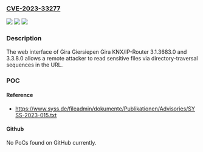 ### [CVE-2023-33277](https://cve.mitre.org/cgi-bin/cvename.cgi?name=CVE-2023-33277)
![](https://img.shields.io/static/v1?label=Product&message=n%2Fa&color=blue)
![](https://img.shields.io/static/v1?label=Version&message=n%2Fa&color=blue)
![](https://img.shields.io/static/v1?label=Vulnerability&message=n%2Fa&color=brighgreen)

### Description

The web interface of Gira Giersiepen Gira KNX/IP-Router 3.1.3683.0 and 3.3.8.0 allows a remote attacker to read sensitive files via directory-traversal sequences in the URL.

### POC

#### Reference
- https://www.syss.de/fileadmin/dokumente/Publikationen/Advisories/SYSS-2023-015.txt

#### Github
No PoCs found on GitHub currently.

